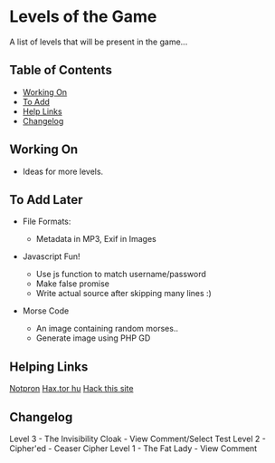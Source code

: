 # Levels of the Game

A list of levels that will be present in the game...

## Table of Contents

* [Working On](#now)
* [To Add](#todo)
* [Help Links](#help)
* [Changelog](#done)

## <a name="now"></a> Working On

* Ideas for more levels.

## <a name="todo"></a> To Add Later

* File Formats:
  * Metadata in MP3, Exif in Images

* Javascript Fun!
  * Use js function to match username/password
  * Make false promise
  * Write actual source after skipping many lines :)

* Morse Code
  * An image containing random morses..
  * Generate image using PHP GD

## <a name="help"></a> Helping Links

[Notpron](http://www.deathball.net/notpron)
[Hax.tor hu](http://hax.tor.hu/warmup1/)
[Hack this site](http://www.hackthissite.org/missions/basic/)

## <a name="done"></a> Changelog

Level 3 - The Invisibility Cloak - View Comment/Select Test
Level 2 - Cipher'ed - Ceaser Cipher
Level 1 - The Fat Lady - View Comment
